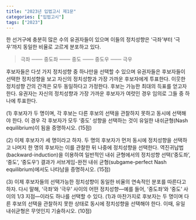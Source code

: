 ```yaml
---
title: "2023년 입법고시 제1문"
categories: ["입법고시"]
tags: ["2023"]
---
```


한 선거구에 충분히 많은 수의 유권자들이 있으며 이들의 정치성향은 ‘극좌’부터 ‘극우’까지 동일한 비율로 고르게 분포하고 있다.

> 극좌 ─── 중도좌 ─── 중도 ─── 중도우 ─── 극우


후보자들은 다섯 가지 정치성향 중 하나만을 선택할 수 있으며 유권자들은 후보자들이 선택한 정치성향을 보고 자신의 정치성향과 가장 가까운 후보자에게 투표한다. 이웃한 정치성향 간의 간격은 모두 동일하다고 가정한다. 후보는 가능한 최대의 득표를 얻고자 한다. 유권자는 자신의 정치성향과 가장 가까운 후보자가 여럿인 경우 임의로 그들 중 하나에 투표한다.

(1) 후보자가 두 명이며, 각 후보는 다른 후보의 선택을 관찰하지 못하고 동시에 선택해야 한다. 이 경우 각 후보자가 모두 ‘중도’ 성향을 선택하는 것이 유일한 내쉬균형(Nash equilibrium)이 됨을 증명하시오. (15점)

(2) 이제 후보자가 세 명이라고 하자. 두 명의 후보자가 먼저 동시에 정치성향을 선택하고 나머지 한 명의 후보자는 이를 관찰한 뒤 나중에 정치성향을 선택한다. 역진귀납법(backward-induction)을 이용하여 일반적인 내쉬 균형에서의 정치성향 선택(‘중도좌’, ‘중도’, ‘중도우’) 결과가 서브게임-완전 내쉬 균형(subgame-perfect Nash equilibrium)에서도 나타남을 증명하시오. (15점)

(3) 이제 후보자들의 선택가능한 정치성향이 동일한 비율의 연속적인 분포를 따른다고 하자. 다시 말해, ‘극좌’와 ‘극우’ 사이의 어떤 정치성향―예를 들어, ‘중도좌’와 ‘중도’ 사이의 $1/3$ 지점―이라도 하나를 선택할 수 있다. (1)과 마찬가지로 후보자는 두 명이며 다른 후보의 선택을 관찰하지 못한 상태로 동시에 정치성향을 선택해야 한다. 이때, 유일 내쉬균형은 무엇인지 기술하시오. (10점)
